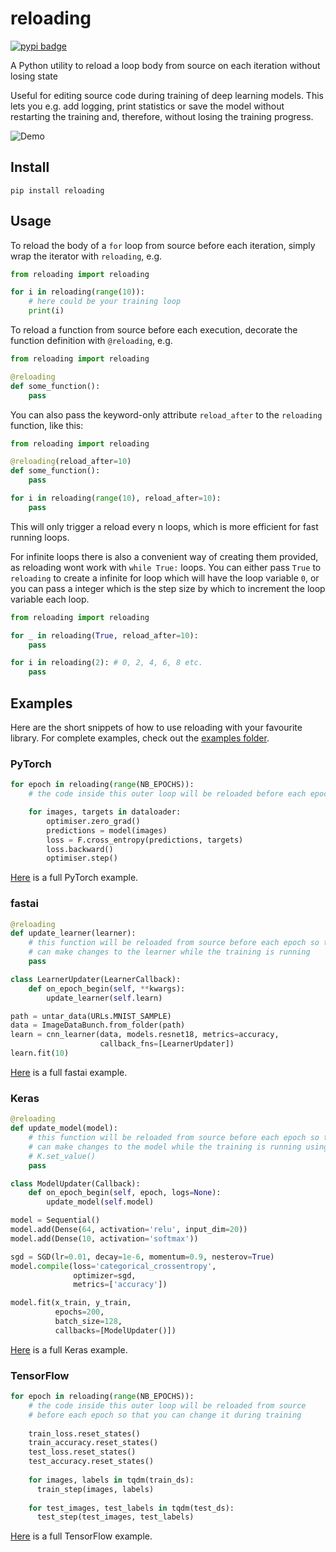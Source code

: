 # reloading
[![pypi badge](https://img.shields.io/pypi/v/reloading?color=%230c0)](https://pypi.org/project/reloading/)

A Python utility to reload a loop body from source on each iteration without
losing state

Useful for editing source code during training of deep learning models. This lets
you e.g. add logging, print statistics or save the model without restarting the
training and, therefore, without losing the training progress.

![Demo](https://github.com/julvo/reloading/blob/master/examples/demo/demo.gif)

## Install
```
pip install reloading
```

## Usage

To reload the body of a `for` loop from source before each iteration, simply 
wrap the iterator with `reloading`, e.g.
```python
from reloading import reloading

for i in reloading(range(10)):
    # here could be your training loop
    print(i)

```

To reload a function from source before each execution, decorate the function
definition with `@reloading`, e.g.
```python
from reloading import reloading

@reloading
def some_function():
    pass
```

You can also pass the keyword-only attribute `reload_after` to the `reloading` function, like this:
```python
from reloading import reloading

@reloading(reload_after=10)
def some_function():
    pass

for i in reloading(range(10), reload_after=10):
    pass
```
This will only trigger a reload every n loops, which is more efficient for fast running loops.

For infinite loops there is also a convenient way of creating them provided, as reloading wont work with `while True:` loops. You can either pass `True` to `reloading` to create a infinite for loop which will have the loop variable `0`, or you can pass a integer which is the step size by which to increment the loop variable each loop.
```python
from reloading import reloading

for _ in reloading(True, reload_after=10):
    pass

for i in reloading(2): # 0, 2, 4, 6, 8 etc.
    pass
```
## Examples

Here are the short snippets of how to use reloading with your favourite library.
For complete examples, check out the [examples folder](https://github.com/julvo/reloading/blob/master/examples).

### PyTorch
```python
for epoch in reloading(range(NB_EPOCHS)):
    # the code inside this outer loop will be reloaded before each epoch

    for images, targets in dataloader:
        optimiser.zero_grad()
        predictions = model(images)
        loss = F.cross_entropy(predictions, targets)
        loss.backward()
        optimiser.step()
```
[Here](https://github.com/julvo/reloading/blob/master/examples/pytorch/train.py) is a full PyTorch example.

### fastai
```python
@reloading
def update_learner(learner):
    # this function will be reloaded from source before each epoch so that you
    # can make changes to the learner while the training is running
    pass

class LearnerUpdater(LearnerCallback):
    def on_epoch_begin(self, **kwargs):
        update_learner(self.learn)

path = untar_data(URLs.MNIST_SAMPLE)
data = ImageDataBunch.from_folder(path)
learn = cnn_learner(data, models.resnet18, metrics=accuracy, 
                    callback_fns=[LearnerUpdater])
learn.fit(10)
```
[Here](https://github.com/julvo/reloading/blob/master/examples/fastai/train.py) is a full fastai example.

### Keras
```python
@reloading
def update_model(model):
    # this function will be reloaded from source before each epoch so that you
    # can make changes to the model while the training is running using
    # K.set_value()
    pass

class ModelUpdater(Callback):
    def on_epoch_begin(self, epoch, logs=None):
        update_model(self.model)

model = Sequential()
model.add(Dense(64, activation='relu', input_dim=20))
model.add(Dense(10, activation='softmax'))

sgd = SGD(lr=0.01, decay=1e-6, momentum=0.9, nesterov=True)
model.compile(loss='categorical_crossentropy',
              optimizer=sgd,
              metrics=['accuracy'])

model.fit(x_train, y_train,
          epochs=200,
          batch_size=128,
          callbacks=[ModelUpdater()])
```
[Here](https://github.com/julvo/reloading/blob/master/examples/keras/train.py) is a full Keras example.

### TensorFlow
```python
for epoch in reloading(range(NB_EPOCHS)):
    # the code inside this outer loop will be reloaded from source
    # before each epoch so that you can change it during training
  
    train_loss.reset_states()
    train_accuracy.reset_states()
    test_loss.reset_states()
    test_accuracy.reset_states()
  
    for images, labels in tqdm(train_ds):
      train_step(images, labels)
  
    for test_images, test_labels in tqdm(test_ds):
      test_step(test_images, test_labels)
```
[Here](https://github.com/julvo/reloading/blob/master/examples/tensorflow/train.py) is a full TensorFlow example.
